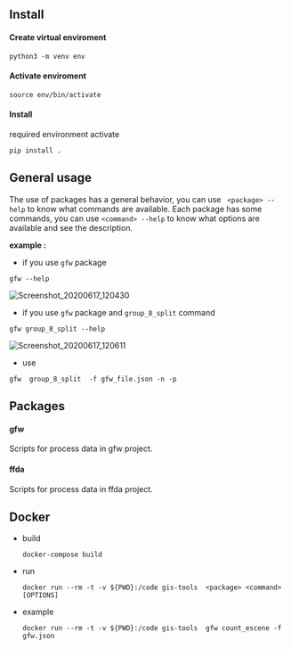 ## Install 
#### Create virtual enviroment

`python3 -m venv env`

#### Activate enviroment

`source env/bin/activate`

#### Install

required environment activate 

`pip install .`

## General usage

The use of packages has a general behavior, you can use ` <package> --help` to know what commands are available. Each package has some commands, you can use `<command> --help` to know what options are available and see the description.

**example :**

* if you use `gfw` package

`gfw --help`

![Screenshot_20200617_120430](https://user-images.githubusercontent.com/12978932/84927638-bcf35980-b092-11ea-998e-7afc5293683a.png)

*  if you use `gfw` package and `group_8_split` command

 `gfw group_8_split --help`
 
![Screenshot_20200617_120611](https://user-images.githubusercontent.com/12978932/84927981-46a32700-b093-11ea-96fd-d1f4cd52c61b.png)

* use 

`gfw  group_8_split  -f gfw_file.json -n -p`

## Packages

#### gfw
Scripts for process data in gfw project. 

#### ffda
Scripts for process data in ffda project. 


## Docker
- build
    
    `docker-compose build`
 
 - run
 
    `docker run --rm -t -v ${PWD}:/code gis-tools  <package> <command> [OPTIONS]`

- example

    `docker run --rm -t -v ${PWD}:/code gis-tools  gfw count_escene -f gfw.json`


    



